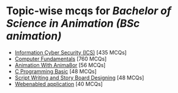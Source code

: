 # Topic-wise mcqs for *Bachelor of Science in Animation (BSc animation)*

- [Information Cyber Security \(ICS\)](https://mcqmate.com/topic/information-cyber-security) [435 MCQs]
- [Computer Fundamentals](https://mcqmate.com/topic/computer-fundamentals) [760 MCQs]
- [Animation With Anima8or](https://mcqmate.com/topic/animation-with-anima8or) [56 MCQs]
- [C Programming Basic](https://mcqmate.com/topic/c-programming-basic) [48 MCQs]
- [Script Writing and Story Board Designing](https://mcqmate.com/topic/script-writing-story-board-designing) [48 MCQs]
- [Webenabled application](https://mcqmate.com/topic/webenabled-application) [40 MCQs]
